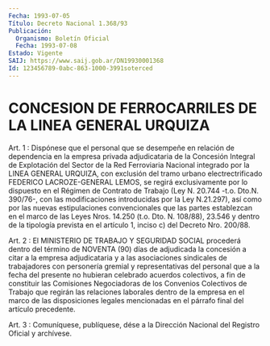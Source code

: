 ```yaml
---
Fecha: 1993-07-05
Título: Decreto Nacional 1.368/93
Publicación:
  Organismo: Boletín Oficial
  Fecha: 1993-07-08
Estado: Vigente
SAIJ: https://www.saij.gob.ar/DN19930001368
Id: 123456789-0abc-863-1000-3991soterced
---
```

# CONCESION DE FERROCARRILES DE LA LINEA GENERAL URQUIZA

<a id="1"></a>
Art. 1 : Dispónese que el personal que se desempeñe en relación de dependencia  en la empresa privada adjudicataria de la Concesión Integral de Explotación  del  Sector de la Red Ferroviaria Nacional integrado por la LINEA GENERAL  URQUIZA,  con  exclusión  del tramo urbano electrectrificado FEDERICO LACROZE-GENERAL LEMOS, se  regirá exclusivamente  por  lo  dispuesto  en  el  Régimen  de Contrato de Trabajo (Ley N. 20.744 -t.o. Dto.N. 390/76-, con las modificaciones introducidas por la Ley N.21.297), así  como por las nuevas estipulaciones convencionales que las partes establezcan  en el  marco de las Leyes Nros. 14.250 (t.o. Dto. N. 108/88), 23.546 y dentro  de  la  tipología  prevista en el artículo 1, inciso c) del Decreto Nro. 200/88.

<a id="2"></a>
Art. 2 : El MINISTERIO DE TRABAJO Y SEGURIDAD SOCIAL procederá dentro  del término de NOVENTA (90) días de adjudicada la concesión a citar a  la empresa adjudicataria y a las asociaciones sindicales de  trabajadores  con  personería  gremial  y  representativas  del personal  que  a  la  fecha  del  presente  no  hubieran  celebrado acuerdos colectivos, a fin de constituir las Comisiones Negociadoras  de  los  Convenios  Colectivos de Trabajo que regirán las relaciones laborales dentro de  la  empresa  en el marco de las disposiciones legales mencionadas en el párrafo final  del artículo precedente.

<a id="3"></a>
Art. 3 : Comuníquese, publíquese, dése a la Dirección Nacional del Registro Oficial y archívese.